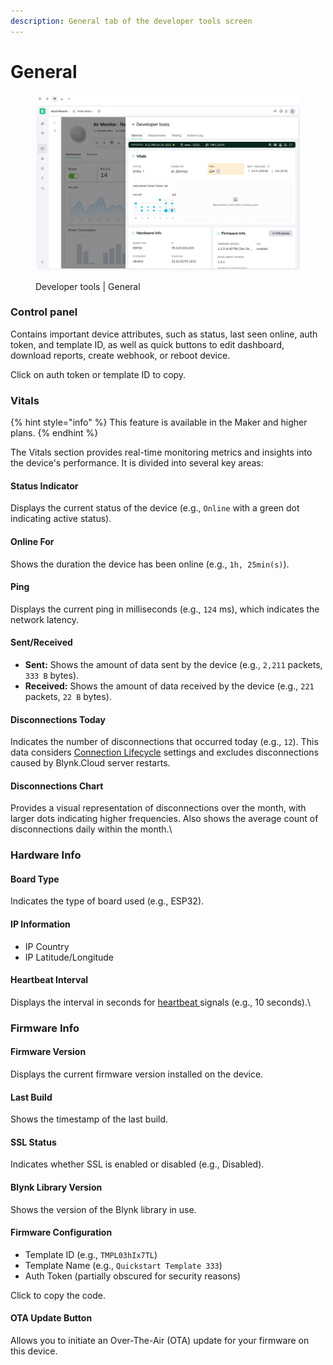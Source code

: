 ```yaml
---
description: General tab of the developer tools screen
---
```


# General

<figure><img src="../../../../.gitbook/assets/developer-tools-general.png" alt=""><figcaption><p>Developer tools | General</p></figcaption></figure>

### Control panel

Contains important device attributes, such as status, last seen online, auth token, and template ID, as well as quick buttons to edit dashboard, download reports, create webhook, or reboot device.

Click on auth token or template ID to copy.

### Vitals

{% hint style="info" %}
This feature is available in the Maker and higher plans.
{% endhint %}

The Vitals section provides real-time monitoring metrics and insights into the device's performance. It is divided into several key areas:

#### **Status Indicator**

Displays the current status of the device (e.g., `Online` with a green dot indicating active status).

#### **Online For**

Shows the duration the device has been online (e.g., `1h, 25min(s)`).

#### **Ping**

Displays the current ping in milliseconds (e.g., `124` ms), which indicates the network latency.

#### **Sent/Received**

* **Sent:** Shows the amount of data sent by the device (e.g., `2,211` packets, `333 B` bytes).
* **Received:** Shows the amount of data received by the device (e.g., `221` packets, `22 B` bytes).

#### **Disconnections Today**

Indicates the number of disconnections that occurred today (e.g., `12`). This data considers [Connection Lifecycle](../../../../concepts/connection-lifecycle-management/) settings and excludes disconnections caused by Blynk.Cloud server restarts.

#### **Disconnections Chart**

Provides a visual representation of disconnections over the month, with larger dots indicating higher frequencies. Also shows the average count of disconnections daily within the month.\


### Hardware Info

#### **Board Type**

Indicates the type of board used (e.g., ESP32).

#### **IP Information**

* IP Country
* IP Latitude/Longitude

#### **Heartbeat Interval**

Displays the interval in seconds for [heartbeat ](../../../../concepts/connection-lifecycle-management/disconnections-and-heartbeat.md#heartbeat)signals (e.g., 10 seconds).\


### Firmware Info

#### **Firmware Version**

Displays the current firmware version installed on the device.

#### **Last Build**

Shows the timestamp of the last build.

#### **SSL Status**

Indicates whether SSL is enabled or disabled (e.g., Disabled).

#### **Blynk Library Version**

Shows the version of the Blynk library in use.

#### **Firmware Configuration**

* Template ID (e.g., `TMPL03hIx7TL`)
* Template Name (e.g., `Quickstart Template 333`)
* Auth Token (partially obscured for security reasons)

Click to copy the code.

#### **OTA Update Button**

Allows you to initiate an Over-The-Air (OTA) update for your firmware on this device.

